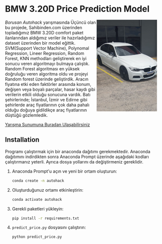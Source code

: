 # BMW 3.20D Price Prediction Model
<img src="https://github.com/fuchstech/Borusan_autohack_bmw320prediction_model/blob/main/images/f30.jpg" alt="BMW F30" width="200" align="right"/>

*Borusan Autohack* yarışmasında Üçüncü olan bu projede, Sahibinden.com üzerinden topladığımız BMW 3.20D comfort paket ilanlarından aldığımız veriler ile hazırladığımız dataset üzerinden bir model eğittik. SVM(Support Vector Machine), Polynomal Regression, Lineer Regression, Random Forest, KNN methodları geliştirerek en iyi sonucu veren algoritmayı bulmaya çalıştık. Random Forest algoritması en yüksek doğruluğu veren algoritma oldu ve projeyi Random forest üzerinde geliştirdik. Aracın fiyatına etki eden faktörler arasında konum, değişen veya boyalı parçalar, hasar kaydı gibi verilerin etkili olduğu sonucuna vardık. Batı şehirlerinde; İstanbul, İzmir ve Edirne gibi şehirlerde araç fiyatlarının çok daha pahalı olduğu doğuya gidildikçe araç fiyatlarının düştüğü gözlemledik. 

[Yarışma Sunumuna Buradan Ulaşabilirsiniz](https://www.canva.com/design/DAGXfUNa6Hs/KYzuO4uwgD35DdxvT8NlVw/edit?utm_content=DAGXfUNa6Hs&utm_campaign=designshare&utm_medium=link2&utm_source=sharebutton)


## Installation
Programı çalıştırmak için bir anaconda dağıtımı gerekmektedir. Anaconda dağıtımını indirdikten sonra Anaconda Prompt üzerinde aşağıdaki kodları çalıştırmanız yeterli. Ayrıca dosya yollarını da değiştirmeniz gereklidir.

1. Anaconda Prompt'u açın ve yeni bir ortam oluşturun:
   ```bash
   conda create -n autohack
   ```

2. Oluşturduğunuz ortamı etkinleştirin:
   ```bash
   conda activate autohack
   ```

3. Gerekli paketleri yükleyin:
   ```bash
   pip install -r requirements.txt
   ```

4. `predict_price.py` dosyasını çalıştırın:
   ```bash
   python predict_price.py
   ```








